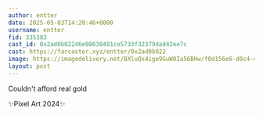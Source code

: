 ```yaml
---
author: entter
date: 2025-05-03T14:20:46+0000
username: entter
fid: 335383
cast_id: 0x2ad0b02246e08638481ce5733f32379dad42ee7c
cast: https://farcaster.xyz/entter/0x2ad0b022
image: https://imagedelivery.net/BXluQx4ige9GuW0Ia56BHw/f0d156e6-d0c4-490f-d815-1a1ff6e21d00/original
layout: post
---
```


Couldn't afford real gold

✨Pixel Art 2024✨

<img src='https://imagedelivery.net/BXluQx4ige9GuW0Ia56BHw/f0d156e6-d0c4-490f-d815-1a1ff6e21d00/original' alt='' referrerpolicy='no-referrer'/>

